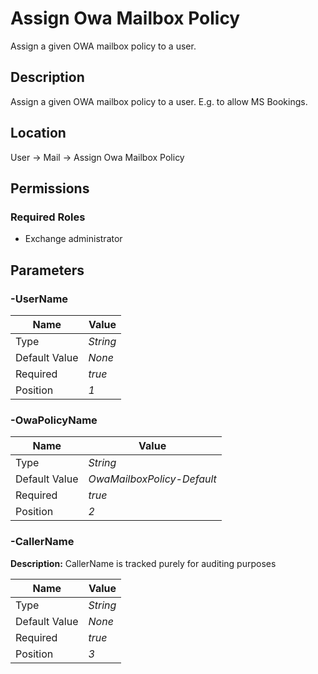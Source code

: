 # Assign Owa Mailbox Policy

Assign a given OWA mailbox policy to a user.

## Description

Assign a given OWA mailbox policy to a user. E.g. to allow MS Bookings.

## Location

User &rarr; Mail &rarr; Assign Owa Mailbox Policy

## Permissions

### Required Roles

- Exchange administrator

## Parameters

### -UserName

| Name | Value |
|---|---|
| Type | _String_ |
| Default Value | _None_ |
| Required | _true_ |
| Position | _1_ |

### -OwaPolicyName

| Name | Value |
|---|---|
| Type | _String_ |
| Default Value | _OwaMailboxPolicy-Default_ |
| Required | _true_ |
| Position | _2_ |

### -CallerName

**Description:** CallerName is tracked purely for auditing purposes 

| Name | Value |
|---|---|
| Type | _String_ |
| Default Value | _None_ |
| Required | _true_ |
| Position | _3_ |



